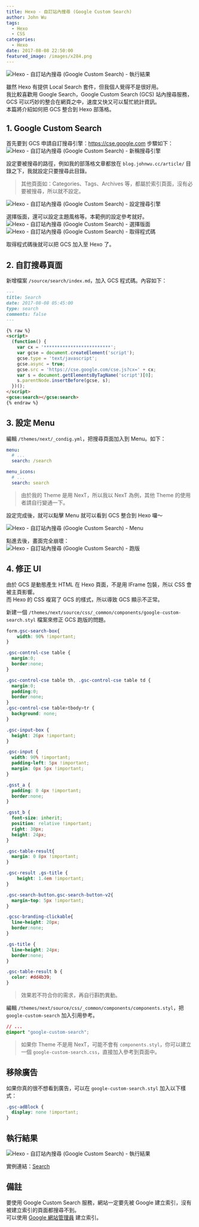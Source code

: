 ```yaml
---
title: Hexo - 自訂站內搜尋 (Google Custom Search)
author: John Wu
tags:
  - Hexo
  - CSS
categories:
  - Hexo
date: 2017-08-08 22:50:00
featured_image: /images/x284.png
---
```

![Hexo - 自訂站內搜尋 (Google Custom Search) - 執行結果](/images/x284.png)

雖然 Hexo 有提供 Local Search 套件，但我個人覺得不是很好用。  
我比較喜歡用 Google Search，Google Custom Search (GCS) 站內搜尋服務，GCS 可以巧妙的整合在網頁之中，速度又快又可以幫忙統計資訊。  
本篇將介紹如何把 GCS 整合到 Hexo 部落格。  

<!-- more -->

## 1. Google Custom Search

首先要到 GCS 申請自訂搜尋引擎：https://cse.google.com
步驟如下：
![Hexo - 自訂站內搜尋 (Google Custom Search) - 新稱搜尋引擎](/images/x280.png)

設定要被搜尋的路徑，例如我的部落格文章都放在 `blog.johnwu.cc/article/` 目錄之下，我就設定只要搜尋此目錄。  
> 其他頁面如：Categories、Tags、Archives 等，都屬於索引頁面，沒有必要被搜尋，所以就不設定。  

![Hexo - 自訂站內搜尋 (Google Custom Search) - 設定搜尋引擎](/images/x281.png)

選擇版面，還可以設定主題風格等。本範例的設定參考就好。
![Hexo - 自訂站內搜尋 (Google Custom Search) - 選擇版面](/images/x282.png)
![Hexo - 自訂站內搜尋 (Google Custom Search) - 取得程式碼](/images/x283.png)

取得程式碼後就可以把 GCS 加入至 Hexo 了。

## 2. 自訂搜尋頁面

新增檔案 `/source/search/index.md`，加入 GCS 程式碼。內容如下：
```md
---
title: Search
date: 2017-08-08 05:45:00
type: search
comments: false
---

{% raw %}
<script>
  (function() {
    var cx = '*************************';
    var gcse = document.createElement('script');
    gcse.type = 'text/javascript';
    gcse.async = true;
    gcse.src = 'https://cse.google.com/cse.js?cx=' + cx;
    var s = document.getElementsByTagName('script')[0];
    s.parentNode.insertBefore(gcse, s);
  })();
</script>
<gcse:search></gcse:search>
{% endraw %}
```

## 3. 設定 Menu

編輯 `/themes/next/_condig.yml`，把搜尋頁面加入到 Menu。如下：
```yml
menu:
  # ...
  search: /search

menu_icons:
  # ...
  search: search 
```

> 由於我的 Theme 是用 NexT，所以我以 NexT 為例，其他 Theme 的使用者請自行變通一下。

設定完成後，就可以點擊 Menu 就可以看到 GCS 整合到 Hexo 囉～

![Hexo - 自訂站內搜尋 (Google Custom Search) - Menu](/images/x285.png)

點進去後，畫面完全崩壞：
![Hexo - 自訂站內搜尋 (Google Custom Search) - 跑版](/images/x286.png)

## 4. 修正 UI

由於 GCS 是動態產生 HTML 在 Hexo 頁面，不是用 IFrame 包裝，所以 CSS 會被主頁影響。  
而 Hexo 的 CSS 複寫了 GCS 的樣式，所以導致 GCS 顯示不正常。  

新建一個 `/themes/next/source/css/_common/components/google-custom-search.styl` 檔案來修正 GCS 跑版的問題。
```css
form.gsc-search-box{
    width: 90% !important;
}

.gsc-control-cse table {
  margin:0;
  border:none;
}

.gsc-control-cse table th, .gsc-control-cse table td {
  margin:0;
  padding:0;
  border:none;
}
.gsc-control-cse table>tbody>tr {
  background: none;
}

.gsc-input-box {
  height: 26px !important;
}

.gsc-input {
  width: 90% !important;
  padding-left: 5px !important;
  margin: 0px 5px !important;
}

.gsst_a {
  padding: 0 4px !important;
  border:none;
}

.gsst_b {
  font-size: inherit;
  position: relative !important;
  right: 30px;
  height: 24px;
}

.gsc-table-result{
  margin: 0 8px !important;
}

.gsc-result .gs-title {
    height: 1.4em !important;
}

.gsc-search-button.gsc-search-button-v2{
  margin-top: 5px !important;
}

.gcsc-branding-clickable{
  line-height: 20px;
  border:none;
}

.gs-title {
  line-height: 24px;
  border:none;
}

.gsc-table-result b {
  color: #dd4b39;
}

```
> 效果若不符合你的需求，再自行斟酌異動。

編輯 `/themes/next/source/css/_common/components/components.styl`，把 `google-custom-search` 加入引用參考。
```css
// ...
@import "google-custom-search";
```

> 如果你 Theme 不是用 NexT，可能不會有 `components.styl`，你可以建立一個 `google-custom-search.css`，直接加入參考到頁面中。

## 移除廣告

如果你真的很不想看到廣告，可以在 `google-custom-search.styl` 加入以下樣式：
```css
.gsc-adBlock {
  display: none !important;
}
```

## 執行結果

![Hexo - 自訂站內搜尋 (Google Custom Search) - 執行結果](/images/x284.png)

實例連結：[Search](/search/)

## 備註

要使用 Google Custom Search 服務，網站一定要先被 Google 建立索引，沒有被建立索引的頁面都搜尋不到。  
可以使用 [Google 網站管理員](https://www.google.com/webmasters/) 建立索引。  